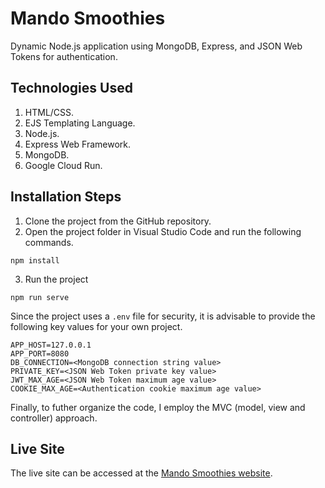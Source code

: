 # Mando Smoothies

Dynamic Node.js application using MongoDB, Express, and JSON Web Tokens for authentication.

## Technologies Used

1. HTML/CSS.
1. EJS Templating Language.
1. Node.js.
1. Express Web Framework.
1. MongoDB.
1. Google Cloud Run.

## Installation Steps

1. Clone the project from the GitHub repository.
2. Open the project folder in Visual Studio Code and run the following commands.

```
npm install
```

3. Run the project

```
npm run serve
```

Since the project uses a `.env` file for security, it is advisable to provide the following key values for your own project.

```
APP_HOST=127.0.0.1
APP_PORT=8080
DB_CONNECTION=<MongoDB connection string value>
PRIVATE_KEY=<JSON Web Token private key value>
JWT_MAX_AGE=<JSON Web Token maximum age value>
COOKIE_MAX_AGE=<Authentication cookie maximum age value>
```

Finally, to futher organize the code, I employ the MVC (model, view and controller) approach.

## Live Site

The live site can be accessed at the [Mando Smoothies website][website].

[website]: https://mando-smoothies.s3.co.ke/
